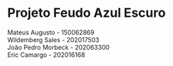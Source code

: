 # Projeto Feudo Azul Escuro

Mateus Augusto - 150062869 </br>
Wildemberg Sales - 202017503 </br>
João Pedro Morbeck - 202063300 </br>
Eric Camargo - 202016168 </br>
